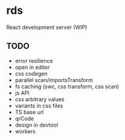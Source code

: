 # rds

React development server (WIP)

## TODO

- error resilience
- open in editor
- css codegen
- parallel scan/importsTransform
- fs caching (swc, css transform, css scan)
- js API
- css arbitrary values
- variants in css files
- TS base url
- qrCode
- design in devtool
- workers
